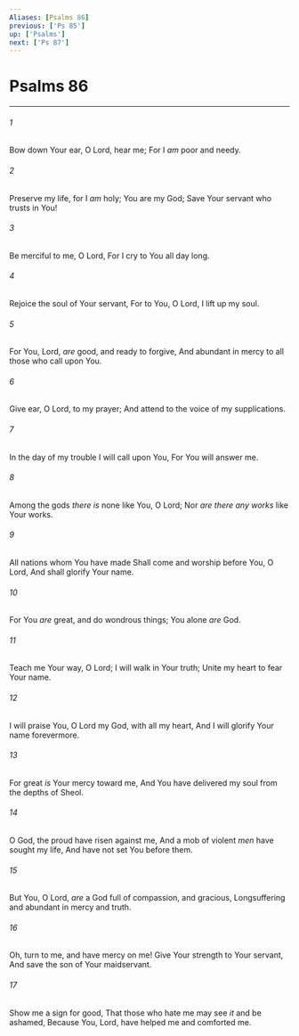 ```yaml
---
Aliases: [Psalms 86]
previous: ['Ps 85']
up: ['Psalms']
next: ['Ps 87']
---
```

# Psalms 86

***


###### 1 
Bow down Your ear, O Lord, hear me; For I _am_ poor and needy. 

###### 2 
Preserve my life, for I _am_ holy; You are my God; Save Your servant who trusts in You! 

###### 3 
Be merciful to me, O Lord, For I cry to You all day long. 

###### 4 
Rejoice the soul of Your servant, For to You, O Lord, I lift up my soul. 

###### 5 
For You, Lord, _are_ good, and ready to forgive, And abundant in mercy to all those who call upon You. 

###### 6 
Give ear, O Lord, to my prayer; And attend to the voice of my supplications. 

###### 7 
In the day of my trouble I will call upon You, For You will answer me. 

###### 8 
Among the gods _there is_ none like You, O Lord; Nor _are there any works_ like Your works. 

###### 9 
All nations whom You have made Shall come and worship before You, O Lord, And shall glorify Your name. 

###### 10 
For You _are_ great, and do wondrous things; You alone _are_ God. 

###### 11 
Teach me Your way, O Lord; I will walk in Your truth; Unite my heart to fear Your name. 

###### 12 
I will praise You, O Lord my God, with all my heart, And I will glorify Your name forevermore. 

###### 13 
For great _is_ Your mercy toward me, And You have delivered my soul from the depths of Sheol. 

###### 14 
O God, the proud have risen against me, And a mob of violent _men_ have sought my life, And have not set You before them. 

###### 15 
But You, O Lord, _are_ a God full of compassion, and gracious, Longsuffering and abundant in mercy and truth. 

###### 16 
Oh, turn to me, and have mercy on me! Give Your strength to Your servant, And save the son of Your maidservant. 

###### 17 
Show me a sign for good, That those who hate me may see _it_ and be ashamed, Because You, Lord, have helped me and comforted me.
